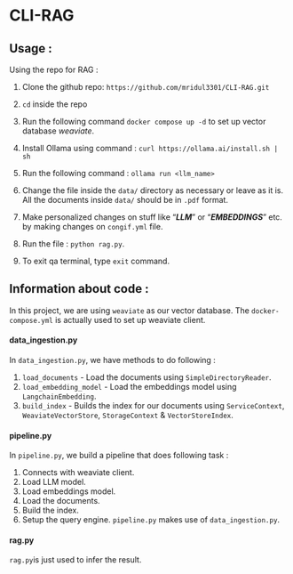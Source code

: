 # CLI-RAG


## Usage :
Using the repo for RAG :

1. Clone the github repo: `https://github.com/mridul3301/CLI-RAG.git`

2. `cd` inside the repo

3. Run the following command `docker compose up -d` to set up vector database *weaviate*.

4. Install Ollama using command : `curl https://ollama.ai/install.sh | sh`

5. Run the following command : `ollama run <llm_name>`

3. Change the file inside the `data/` directory as necessary or leave as it is. All the documents inside `data/` should be in `.pdf` format.

4. Make personalized changes on stuff like “***LLM***” or “***EMBEDDINGS***” etc. by making changes on `congif.yml` file.

6. Run the file : `python rag.py`.

7. To exit qa terminal, type `exit` command.

## Information about code :
In this project, we are using `weaviate` as our vector database. The `docker-compose.yml` is actually used to set up weaviate client.

#### data_ingestion.py
In `data_ingestion.py`, we have methods to do following :
1. `load_documents` - Load the documents using `SimpleDirectoryReader`.
2. `load_embedding_model` - Load the embeddings model using `LangchainEmbedding`.
3. `build_index` - Builds the index for our documents using `ServiceContext`, `WeaviateVectorStore`, `StorageContext` & `VectorStoreIndex`.

#### pipeline.py
In `pipeline.py`, we build a pipeline that does following task :
1. Connects with weaviate client.
2. Load LLM model.
3. Load embeddings model.
4. Load the documents.
5. Build the index.
6. Setup the query engine.
 `pipeline.py` makes use of `data_ingestion.py`.

#### rag.py
`rag.py`is just used to infer the result.